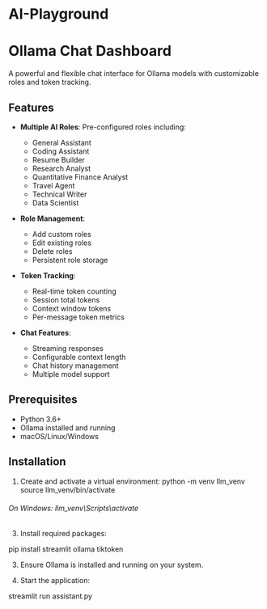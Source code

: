 # AI-Playground

# Ollama Chat Dashboard

A powerful and flexible chat interface for Ollama models with customizable roles and token tracking.

## Features

- **Multiple AI Roles**: Pre-configured roles including:
  - General Assistant
  - Coding Assistant
  - Resume Builder
  - Research Analyst
  - Quantitative Finance Analyst
  - Travel Agent
  - Technical Writer
  - Data Scientist

- **Role Management**:
  - Add custom roles
  - Edit existing roles
  - Delete roles
  - Persistent role storage

- **Token Tracking**:
  - Real-time token counting
  - Session total tokens
  - Context window tokens
  - Per-message token metrics

- **Chat Features**:
  - Streaming responses
  - Configurable context length
  - Chat history management
  - Multiple model support

## Prerequisites

- Python 3.6+
- Ollama installed and running
- macOS/Linux/Windows

## Installation

1. Create and activate a virtual environment:
python -m venv llm_venv
source llm_venv/bin/activate

###### On Windows: llm_venv\Scripts\activate

3. Install required packages:

pip install streamlit ollama tiktoken

3. Ensure Ollama is installed and running on your system.

4. Start the application:

streamlit run assistant.py
 
